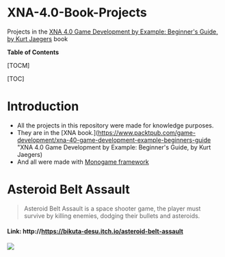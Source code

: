 # XNA-4.0-Book-Projects

Projects in the [XNA 4.0 Game Development by Example: Beginner's Guide, by Kurt Jaegers](https://www.packtpub.com/game-development/xna-40-game-development-example-beginners-guide "XNA 4.0 Game Development by Example: Beginner's Guide, by Kurt Jaegers") book

**Table of Contents**

[TOCM]

[TOC]

# Introduction

- All the projects in this repository were made for knowledge purposes.
- They are in the [XNA book.](https://www.packtpub.com/game-development/xna-40-game-development-example-beginners-guide "XNA 4.0 Game Development by Example: Beginner's Guide, by Kurt Jaegers) 
- And all were made with [Monogame framework](http://www.monogame.net)

# Asteroid Belt Assault

> Asteroid Belt Assault is a space shooter game, the player must survive by killing enemies, dodging their bullets and asteroids.

#### Link: http://https://bikuta-desu.itch.io/asteroid-belt-assault

![](https://fatecspgov-my.sharepoint.com/personal/victor_neves4_fatec_sp_gov_br/Documents/Minhas%20coisas/XNA/XNA%204.0%20Game%20Development%20by%20Example/Asteroid%20Belt%20Assault%20Build/Screenshot_1.png)

